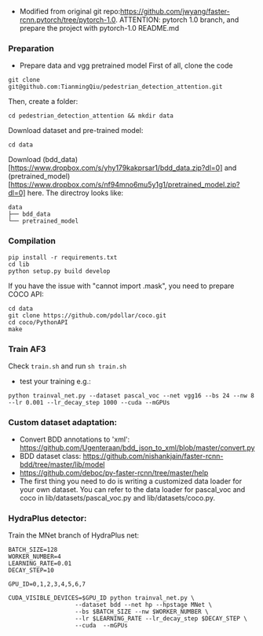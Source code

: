 - Modified from original git repo:https://github.com/jwyang/faster-rcnn.pytorch/tree/pytorch-1.0. ATTENTION: pytorch 1.0 branch, and prepare the project with pytorch-1.0 README.md

### Preparation
- Prepare data and vgg pretrained model
First of all, clone the code
```shell script
git clone git@github.com:TianmingQiu/pedestrian_detection_attention.git
```
Then, create a folder:
```shell script
cd pedestrian_detection_attention && mkdir data
```
Download dataset and pre-trained model:
```shell script
cd data
```
Download (bdd_data)[https://www.dropbox.com/s/yhy179kakprsar1/bdd_data.zip?dl=0] and (pretrained_model)[https://www.dropbox.com/s/nf94mno6mu5y1g1/pretrained_model.zip?dl=0] here.
The directroy looks like:
```shell script
data
├── bdd_data
└── pretrained_model
```
### Compilation
```shell script
pip install -r requirements.txt
cd lib
python setup.py build develop
```

If you have the issue with "cannot import .mask", you need to prepare COCO API:
```shell script
cd data
git clone https://github.com/pdollar/coco.git 
cd coco/PythonAPI
make
```

### Train AF3
Check `train.sh` and run `sh train.sh`


- test your training e.g.:
```shell script
python trainval_net.py --dataset pascal_voc --net vgg16 --bs 24 --nw 8 --lr 0.001 --lr_decay_step 1000 --cuda --mGPUs
```


### Custom dataset adaptation:
- Convert BDD annotations to 'xml': https://github.com/Ugenteraan/bdd_json_to_xml/blob/master/convert.py
- BDD dataset class: https://github.com/nishankjain/faster-rcnn-bdd/tree/master/lib/model
- https://github.com/deboc/py-faster-rcnn/tree/master/help
- The first thing you need to do is writing a customized data loader for your own dataset. You can refer to the data loader for pascal_voc and coco in lib/datasets/pascal_voc.py and lib/datasets/coco.py.


### HydraPlus detector:
Train the MNet branch of HydraPlus net:
```shell script
BATCH_SIZE=128
WORKER_NUMBER=4
LEARNING_RATE=0.01
DECAY_STEP=10

GPU_ID=0,1,2,3,4,5,6,7

CUDA_VISIBLE_DEVICES=$GPU_ID python trainval_net.py \
                   --dataset bdd --net hp --hpstage MNet \
                   --bs $BATCH_SIZE --nw $WORKER_NUMBER \
                   --lr $LEARNING_RATE --lr_decay_step $DECAY_STEP \
                   --cuda  --mGPUs
```
